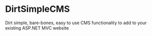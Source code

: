 DirtSimpleCMS
=============

Dirt simple, bare-bones, easy to use CMS functionality to add to your existing ASP.NET MVC website
